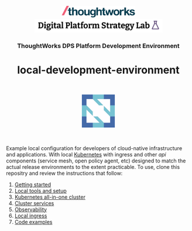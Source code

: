 
<div align="center">
	<p>
		<img alt="Thoughtworks Logo" src="https://raw.githubusercontent.com/ThoughtWorks-DPS/static/master/thoughtworks_flamingo_wave.png?sanitize=true" width=200 />
    <br />
		<img alt="DPS Title" src="https://raw.githubusercontent.com/ThoughtWorks-DPS/static/master/dps_lab_title.png?sanitize=true" width=350/>
	</p>
  <h3>ThoughtWorks DPS Platform Development Environment</h3>
  <h1>local-development-environment</h1>
</div>
<br />
<div align="center">
	<p>
		<img alt="CNCF Logo" src="https://raw.githubusercontent.com/ThoughtWorks-DPS/static/master/cncf.png?sanitize=true" width="90" />
	</p>
</div>
<br />


Example local configuration for developers of cloud-native infrastructure and applications. With local [Kubernetes](https://kubernetes.io) with ingress and other _api_ components (service mesh, open policy agent, etc) designed to match the actual release environments to the extent practicable. To use, clone this repositry and review the instructions that follow:  

1. [Getting started](doc/getting_started.md)  
2. [Local tools and setup](doc/tools.md)  
3. [Kubernetes all-in-one cluster](doc/kubernetes.md)  
4. [Cluster services](doc/services.md)  
5. [Observability](doc/observability.md)  
6. [Local ingress](doc/ingress.md)  
7. [Code examples](doc/examples.md)  

